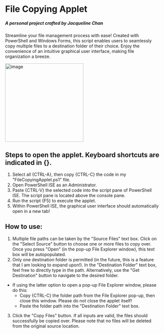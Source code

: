 # File Copying Applet 
##### A personal project crafted by Jacqueline Chan

Streamline your file management process with ease! Created with PowerShell and Windows Forms, this script enables users to seamlessly copy multiple files to a destination folder of their choice. Enjoy the convenience of an intuitive graphical user interface, making file organization a breeze.

<img width="254" alt="image" src="https://github.com/jacquelinechan09/FileCopyingApplet/assets/109058047/1efe69b3-4673-42cd-bba6-edca7e7c7e58">

## Steps to open the applet. Keyboard shortcuts are indicated in {}.
1. Select all {CTRL-A}, then copy {CTRL-C} the code in my "FileCopyingApplet.ps1" file.
2. Open PowerShell ISE as an Administrator.
3. Paste {CTRL-V} the selected code into the script pane of PowerShell ISE. The script pane is located above the console pane.
4. Run the script {F5} to execute the applet.
5. Within PowerShell ISE, the graphical user interface should automatically open in a new tab!

## How to use:
1. Multiple file paths can be taken by the "Source Files" text box. Click on the "Select Source" button to choose one or more files to copy over. Once you press "Open" (in the pop-up File Explorer window), this text box will be autopopulated.
2. Only one destination folder is permitted (in the future, this is a feature that I am looking to expand upon!). In the "Destination Folder" text box, feel free to directly type in the path. Alternatively, use the "Get Destination" button to navigate to the desired folder. 
 - If using the latter option to open a pop-up File Explorer window, please do this:
   - Copy {CTRL-C} the folder path from the File Explorer pop-up, then close this window. Please do not close the applet itself!
   - Paste the folder path into the "Destination Folder" text box.
3. Click the "Copy Files" button. If all inputs are valid, the files should successfully be copied over. Please note that no files will be deleted from the original source location.
  
